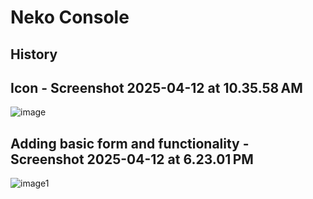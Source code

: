 #  Neko Console

## History 


## Icon - Screenshot 2025-04-12 at 10.35.58 AM

![image](/docs/Screenshot%202025-04-12%20at%2010.35.58 AM.png)


## Adding basic form and functionality - Screenshot 2025-04-12 at 6.23.01 PM

![image1](/docs/Screenshot%202025-04-12%20at%206.23.01 PM.png)
